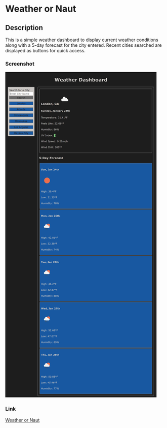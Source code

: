 # Weather or Naut

## Description
This is a simple weather dashboard to display current weather conditions along with a 5-day forecast for the city entered. Recent cities searched are displayed as buttons for quick access.

### Screenshot
![Image of repository](./assets/images/weatherscreenshot.png)

### Link
[Weather or Naut](https://albenchris.github.io/weather-or-naut/)